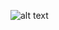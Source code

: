 ![alt text](https://media.discordapp.net/attachments/833467201314488320/833467337583099914/spin.gif)
